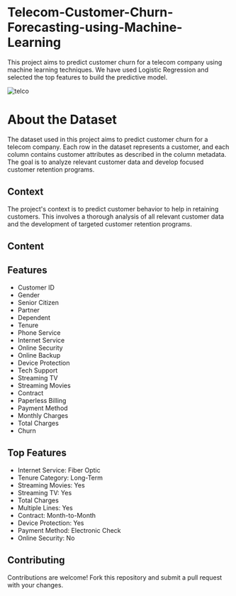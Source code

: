 # Telecom-Customer-Churn-Forecasting-using-Machine-Learning

This project aims to predict customer churn for a telecom company using machine learning techniques. We have used Logistic Regression and selected the top features to build the predictive model.


 ![telco](https://github.com/Ojey-egwuda/Telecom-Customer-Churn-Forecasting-using-Machine-Learning/assets/79419703/f8b1ab14-ad9c-412c-9e00-d4f2fdfa996e)


# About the Dataset

The dataset used in this project aims to predict customer churn for a telecom company. Each row in the dataset represents a customer, and each column contains customer attributes as described in the column metadata. The goal is to analyze relevant customer data and develop focused customer retention programs.

## Context

The project's context is to predict customer behavior to help in retaining customers. This involves a thorough analysis of all relevant customer data and the development of targeted customer retention programs.

## Content

## Features

- Customer ID
- Gender
- Senior Citizen
- Partner
- Dependent
- Tenure
- Phone Service
- Internet Service
- Online Security
- Online Backup
- Device Protection
- Tech Support
- Streaming TV
- Streaming Movies
- Contract
- Paperless Billing
- Payment Method
- Monthly Charges
- Total Charges
- Churn

## Top Features

- Internet Service: Fiber Optic
- Tenure Category: Long-Term
- Streaming Movies: Yes
- Streaming TV: Yes
- Total Charges
- Multiple Lines: Yes
- Contract: Month-to-Month
- Device Protection: Yes
- Payment Method: Electronic Check
- Online Security: No

## Contributing

Contributions are welcome! Fork this repository and submit a pull request with your changes.
